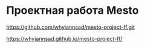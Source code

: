 # Проектная работа Mesto
https://github.com/whyiannsad/mesto-project-ff.git

https://whyiannsad.github.io/mesto-project-ff/